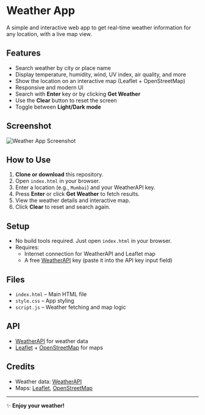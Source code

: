 # Weather App

A simple and interactive web app to get real-time weather information for any location, with a live map view.

## Features

- Search weather by city or place name
- Display temperature, humidity, wind, UV index, air quality, and more
- Show the location on an interactive map (Leaflet + OpenStreetMap)
- Responsive and modern UI
- Search with **Enter** key or by clicking **Get Weather**
- Use the **Clear** button to reset the screen
- Toggle between **Light/Dark mode**

## Screenshot

![Weather App Screenshot](https://github.com/user-attachments/assets/5770e770-4ffd-4257-921b-1fd5a9632aba)

## How to Use

1. **Clone or download** this repository.
2. Open `index.html` in your browser.
3. Enter a location (e.g., `Mumbai`) and your WeatherAPI key.
4. Press **Enter** or click **Get Weather** to fetch results.
5. View the weather details and interactive map.
6. Click **Clear** to reset and search again.

## Setup

- No build tools required. Just open `index.html` in your browser.
- Requires:
  - Internet connection for WeatherAPI and Leaflet map
  - A free [WeatherAPI](https://www.weatherapi.com/) key (paste it into the API key input field)

## Files

- `index.html` – Main HTML file
- `style.css` – App styling
- `script.js` – Weather fetching and map logic

## API

- [WeatherAPI](https://www.weatherapi.com/) for weather data
- [Leaflet](https://leafletjs.com/) + [OpenStreetMap](https://www.openstreetmap.org/) for maps

## Credits

- Weather data: [WeatherAPI](https://www.weatherapi.com/)
- Maps: [Leaflet](https://leafletjs.com/), [OpenStreetMap](https://www.openstreetmap.org/)

---

✨ **Enjoy your weather!**
